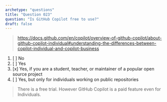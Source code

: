 ```yaml
---
archetype: "questions"
title: "Question 023"
question: "Is GitHub Copilot free to use?"
draft: false
---
```



> https://docs.github.com/en/copilot/overview-of-github-copilot/about-github-copilot-individual#understanding-the-differences-between-copilot-individual-and-copilot-business
1. [ ] No
1. [ ] Yes
1. [x] Yes, if you are a student, teacher, or maintainer of a popular open source project
1. [ ] Yes, but only for individuals working on public repositories
> There is a free trial. However GitHub Copilot is a paid feature even for Individuals.
